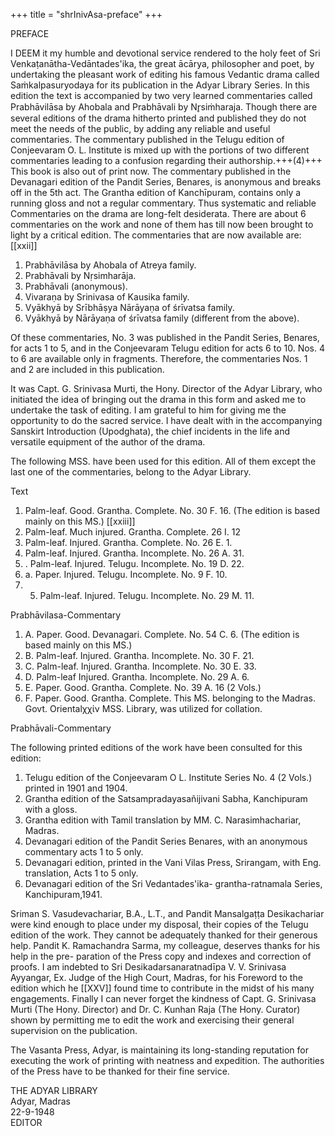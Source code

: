 +++
title = "shrInivAsa-preface"
+++

PREFACE 

I DEEM it my humble and devotional service rendered to the holy feet of Sri Venkaṭanātha-Vedāntades'ika, the great ācārya, philosopher and poet, by undertaking the pleasant work of editing his famous Vedantic drama called Saṁkalpasuryodaya for its publication in the Adyar Library Series. In this edition the text is accompanied by two very learned commentaries called Prabhāvilāsa by Ahobala and Prabhāvali by Nr̥siṁharaja. Though there are several editions of the drama hitherto printed and published they do not meet the needs of the public, by adding any reliable and useful commentaries. The commentary published in the Telugu edition of Conjeevaram O. L. Institute is mixed up with the portions of two different commentaries leading to a confusion regarding their authorship.+++(4)+++ This book is also out of print now. The commentary published in the Devanagari edition of the Pandit Series, Benares, is anonymous and breaks off in the 5th act. The Grantha edition of Kanchīpuram, contains only a running gloss and not a regular commentary. Thus systematic and reliable Commentaries on the drama are long-felt desiderata. There are about 6 commentaries on the work and none of them has till now been brought to light by a critical edition. The commentaries that are now available are: [[xxii]] 

1. Prabhāvilāsa by Ahobala of Atreya family.
2. Prabhāvali by Nṛsimharāja. 
3. Prabhāvali (anonymous). 
4. Vivaraṇa by Srinivasa of Kausika family. 
5. Vyākhyā by Srībhāṣya Nārāyaṇa of śrīvatsa family. 
6. Vyākhyā by Nārāyaṇa of śrīvatsa family (different from the above). 

Of these commentaries, No. 3 was published in the Pandit Series, Benares, for acts 1 to 5, and in the Conjeevaram Telugu edition for acts 6 to 10. Nos. 4 to 6 are available only in fragments. Therefore, the commentaries Nos. 1 and 2 are included in this publication.

It was Capt. G. Srinivasa Murti, the Hony. Director of the Adyar Library, who initiated the idea of bringing out the drama in this form and asked me to undertake the task of editing. I am grateful to him for giving me the opportunity to do the sacred service. I have dealt with in the accompanying Sanskirt Introduction (Upodghata), the chief incidents in the life and versatile equipment of the author of the drama. 

The following MSS. have been used for this edition. All of them except the last one of the commentaries, belong to the Adyar Library. 

Text 

1. Palm-leaf. Good. Grantha. Complete. No. 30 F. 16. (The edition is based mainly on this MS.) [[xxiii]] 
2. Palm-leaf. Much injured. Grantha. Complete. 26 I. 12 
3. Palm-leaf. Injured. Grantha. Complete. No. 26 E. 1. 
4. Palm-leaf. Injured. Grantha. Incomplete. No. 26 A. 31. 
5. . Palm-leaf. Injured. Telugu. Incomplete. No. 19 D. 22. 
6. a. Paper. Injured. Telugu. Incomplete. No. 9 F. 10. 
7. 5. Palm-leaf. Injured. Telugu. Incomplete. No. 29 M. 11. 

Prabhāvilasa-Commentary 
1. A. Paper. Good. Devanagari. Complete. No. 54 C. 6. (The edition is based mainly on this MS.) 
2. B. Palm-leaf. Injured. Grantha. Incomplete. No. 30 F. 21. 
3. C. Palm-leaf. Injured. Grantha. Incomplete. No. 30 E. 33. 
4. D. Palm-leaf Injured. Grantha. Incomplete. No. 29 A. 6. 
5. E. Paper. Good. Grantha. Complete. No. 39 A. 16 (2 Vols.)
6. F. Paper. Good. Grantha. Complete. This MS. belonging to the Madras. Govt. Orientalχχίν MSS. Library, was utilized for collation. 

Prabhāvali-Commentary

The following printed editions of the work have been consulted for this edition:

1. Telugu edition of the Conjeevaram O L. Institute Series No. 4 (2 Vols.) printed in 1901 and 1904. 
2. Grantha edition of the Satsampradayasañijivani Sabha, Kanchipuram with a gloss. 
3. Grantha edition with Tamil translation by MM. C. Narasimhachariar, Madras. 
4. Devanagari edition of the Pandit Series Benares, with an anonymous commentary acts 1 to 5 only. 
5. Devanagari edition, printed in the Vani Vilas Press, Srirangam, with Eng. translation, Acts 1 to 5 only. 
6. Devanagari edition of the Sri Vedantades'ika- grantha-ratnamala Series, Kanchipuram,1941. 

Sriman S. Vasudevachariar, B.A., L.T., and Pandit Mansalgaṭṭa Desikachariar were kind enough to place under my disposal, their copies of the Telugu edition of the work. They cannot be adequately thanked for their generous help. Pandit K. Ramachandra Sarma, my colleague, deserves thanks for his help in the pre- paration of the Press copy and indexes and correction of proofs. I am indebted to Sri Desikadarsanaratnadīpa V. V. Srinivasa Ayyangar, Ex. Judge of the High Court, Madras, for his Foreword to the edition which he [[XXV]] found time to contribute in the midst of his many engagements. Finally I can never forget the kindness of Capt. G. Srinivasa Murti (The Hony. Director) and Dr. C. Kunhan Raja (The Hony. Curator) shown by permitting me to edit the work and exercising their general supervision on the publication. 

The Vasanta Press, Adyar, is maintaining its long-standing reputation for executing the work of printing with neatness and expedition. The authorities of the Press have to be thanked for their fine service. 

THE ADYAR LIBRARY   
Adyar, Madras  
22-9-1948  
EDITOR 
